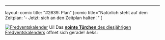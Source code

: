 ---
layout: comic
title: "#2639: Plan"
[comic title="Natürlich steht auf dem Zeitplan: '- Jetzt: sich an den Zeitplan halten.'" ]

<a href="http://www.fonflatter.de/der-fetzige-fredventskalender-2012" title="Der fetzige Fredventskalender"><img src="http://www.fonflatter.de/adv12/fredventskalender_banner.png" alt="Fredventskalender" /></a>
Ui! Das <a href="http://www.fonflatter.de/2012/12/10/das-10-turchen-2/"><strong>nointe Türchen</strong> des diesjährigen Fredventskalenders</a> öffnet sich gerade!
:keks:
